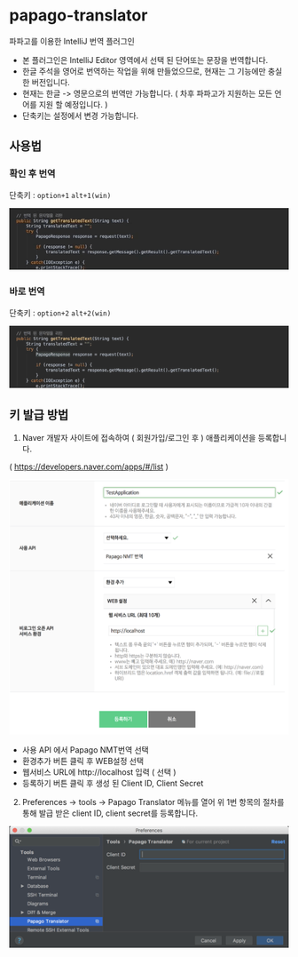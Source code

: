# papago-translator
파파고를 이용한 IntelliJ 번역 플러그인
* 본 플러그인은 IntelliJ Editor 영역에서 선택 된 단어또는 문장을 번역합니다.
* 한글 주석을 영어로 번역하는 작업을 위해 만들었으므로, 현재는 그 기능에만 충실한 버전입니다.   
* 현재는 한글 -> 영문으로의 번역만 가능합니다.
( 차후 파파고가 지원하는 모든 언어를 지원 할 예정입니다. )
* 단축키는 설정에서 변경 가능합니다.

## 사용법
### 확인 후 번역
단축키 : ```option+1``` ```alt+1(win)```

![function-1](./screenshot/function-1.gif)

### 바로 번역
단축키 : ```option+2``` ```alt+2(win)```

![function-2](./screenshot/function-2.gif)

## 키 발급 방법
1. Naver 개발자 사이트에 접속하여 ( 회원가입/로그인 후 ) 애플리케이션을 등록합니다.

 ( https://developers.naver.com/apps/#/list )
 
![어플리케이션등록](./screenshot/regist-application.png)
 
 * 사용 API 에서 Papago NMT번역 선택
 * 환경추가 버튼 클릭 후 WEB설정 선택
 * 웹서비스 URL에 http://localhost 입력 ( 선택 )
 * 등록하기 버튼 클릭 후 생성 된 Client ID, Client Secret
 
2. Preferences -> tools -> Papago Translator 메뉴를 열어 위 1번 항목의 절차를 통해 발급 받은 client ID, client secret를 등록합니다.

![키등록](./screenshot/apply-id-and-key.png)